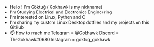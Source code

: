 - Hello ! I'm Göktuğ ( Gokhawk is my nickname)
- I'm Studying 	Electrical and Electronics Engineering
- I'm interested on Linux, Python and C 
- I'm sharing my custom Linux Desktop dotfiles and my projects on this GitHub
- 📫 How to reach me Telegram = @Gokhawk  Discord = TheGokhawk#0680 Instagram = goktug_gokhawk

<!---
Gokhawk/Gokhawk is a ✨ special ✨ repository because its `README.md` (this file) appears on your GitHub profile.
You can click the Preview link to take a look at your changes.
--->

